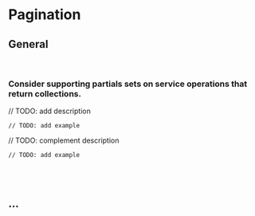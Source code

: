 # Pagination


## General
<br>


### Consider supporting partials sets on service operations that return collections.

// TODO: add description

```http
// TODO: add example
```

// TODO: complement description

```http
// TODO: add example
```

<br><br>



## ...